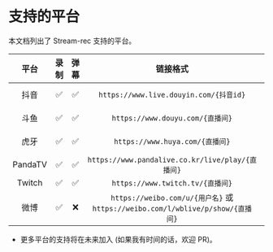 # 支持的平台

本文档列出了 Stream-rec 支持的平台。

|  平台   | 录制  | 弹幕  |                                    链接格式                                    |  首选下载引擎  |
| :-----: | :---: | :---: | :----------------------------------------------------------------------------: | :------------: |
|  抖音   |   ✅   |   ✅   |                     `https://www.live.douyin.com/{抖音id}`                     | Kotlin, FFmpeg |
|  斗鱼   |   ✅   |   ✅   |                        `https://www.douyu.com/{直播间}`                        | Kotlin, FFmpeg |
|  虎牙   |   ✅   |   ✅   |                        `https://www.huya.com/{直播间}`                         | Kotlin, FFmpeg |
| PandaTV |   ✅   |   ✅   |                `https://www.pandalive.co.kr/live/play/{直播间}`                |   Streamlink   |
| Twitch  |   ✅   |   ✅   |                        `https://www.twitch.tv/{直播间}`                        |   Streamlink   |
|  微博   |   ✅   |   ❌   | `https://weibo.com/u/{用户名}` 或 `https://weibo.com/l/wblive/p/show/{直播间}` | Kotlin, FFmpeg |

- 更多平台的支持将在未来加入 (如果我有时间的话，欢迎 PR)。
